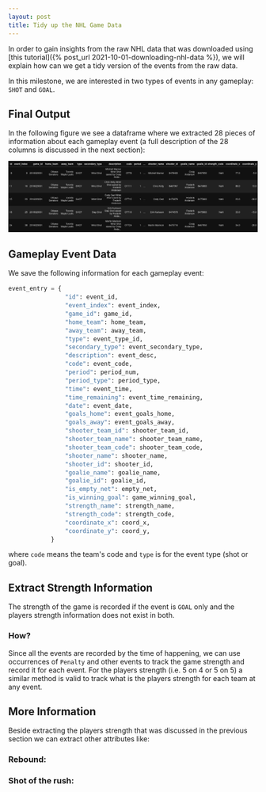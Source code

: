 ```yaml
---
layout: post
title: Tidy up the NHL Game Data 
---
```


In order to gain insights from the raw NHL data that was downloaded using [this tutorial]({% post_url 2021-10-01-downloading-nhl-data %}), we will explain how can we get a tidy version of the events from the raw data.

In this milestone, we are interested in two types of events in any gameplay: `SHOT` and `GOAL`.

## Final Output
In the following figure we see a dataframe where we extracted 28 pieces of information about each gameplay event (a full description of the 28 columns is discussed in the next section):

![Tidy dataframe of the NHL gameplay data](/Images/m1-cleaned-data.png)


## Gameplay Event Data

We save the following information for each gameplay event:


```python
event_entry = {
                "id": event_id,
                "event_index": event_index,
                "game_id": game_id,
                "home_team": home_team,
                "away_team": away_team,
                "type": event_type_id,
                "secondary_type": event_secondary_type,
                "description": event_desc,
                "code": event_code,
                "period": period_num,
                "period_type": period_type,
                "time": event_time,
                "time_remaining": event_time_remaining,
                "date": event_date,
                "goals_home": event_goals_home,
                "goals_away": event_goals_away,
                "shooter_team_id": shooter_team_id,
                "shooter_team_name": shooter_team_name,
                "shooter_team_code": shooter_team_code,
                "shooter_name": shooter_name,
                "shooter_id": shooter_id,
                "goalie_name": goalie_name,
                "goalie_id": goalie_id,
                "is_empty_net": empty_net,
                "is_winning_goal": game_winning_goal,
                "strength_name": strength_name,
                "strength_code": strength_code,
                "coordinate_x": coord_x,
                "coordinate_y": coord_y,
            }
```
where `code` means the team's code and `type` is for the event type (shot or goal).

## Extract Strength Information
The strength of the game is recorded if the event is `GOAL` only and the players strength information does not exist in both.

### How?
Since all the events are recorded by the time of happening, we can use occurrences of `Penalty` and other events to track the game strength and record it for each event. For the players strength (i.e. 5 on 4 or 5 on 5) a similar method is valid to track what is the players strength for each team at any event.

## More Information
Beside extracting the players strength that was discussed in the previous section we can extract other attributes like:
### Rebound:
### Shot of the rush: